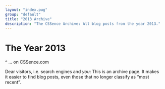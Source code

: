 ```yaml
---
layout: "index.pug"
group: "default"
title: "2013 Archive"
description: "The CSSence Archive: All blog posts from the year 2013."
---
```


# The Year 2013
^ … on CSSence.com

Dear visitors, i.e. search engines and _you_: This is an archive page.
It makes it easier to find blog posts, even those that no longer classify as “most recent”.
